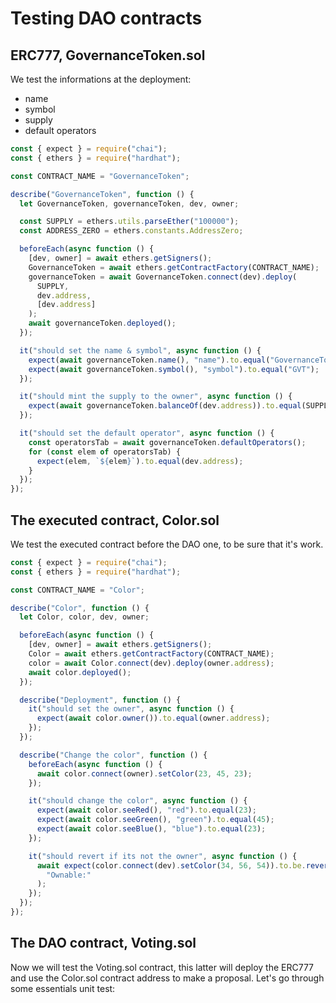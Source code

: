 # Testing DAO contracts

## ERC777, GovernanceToken.sol

We test the informations at the deployment:

- name
- symbol
- supply
- default operators

```js
const { expect } = require("chai");
const { ethers } = require("hardhat");

const CONTRACT_NAME = "GovernanceToken";

describe("GovernanceToken", function () {
  let GovernanceToken, governanceToken, dev, owner;

  const SUPPLY = ethers.utils.parseEther("100000");
  const ADDRESS_ZERO = ethers.constants.AddressZero;

  beforeEach(async function () {
    [dev, owner] = await ethers.getSigners();
    GovernanceToken = await ethers.getContractFactory(CONTRACT_NAME);
    governanceToken = await GovernanceToken.connect(dev).deploy(
      SUPPLY,
      dev.address,
      [dev.address]
    );
    await governanceToken.deployed();
  });

  it("should set the name & symbol", async function () {
    expect(await governanceToken.name(), "name").to.equal("GovernanceToken");
    expect(await governanceToken.symbol(), "symbol").to.equal("GVT");
  });

  it("should mint the supply to the owner", async function () {
    expect(await governanceToken.balanceOf(dev.address)).to.equal(SUPPLY);
  });

  it("should set the default operator", async function () {
    const operatorsTab = await governanceToken.defaultOperators();
    for (const elem of operatorsTab) {
      expect(elem, `${elem}`).to.equal(dev.address);
    }
  });
});
```

## The executed contract, Color.sol

We test the executed contract before the DAO one, to be sure that it's work.

```js
const { expect } = require("chai");
const { ethers } = require("hardhat");

const CONTRACT_NAME = "Color";

describe("Color", function () {
  let Color, color, dev, owner;

  beforeEach(async function () {
    [dev, owner] = await ethers.getSigners();
    Color = await ethers.getContractFactory(CONTRACT_NAME);
    color = await Color.connect(dev).deploy(owner.address);
    await color.deployed();
  });

  describe("Deployment", function () {
    it("should set the owner", async function () {
      expect(await color.owner()).to.equal(owner.address);
    });
  });

  describe("Change the color", function () {
    beforeEach(async function () {
      await color.connect(owner).setColor(23, 45, 23);
    });

    it("should change the color", async function () {
      expect(await color.seeRed(), "red").to.equal(23);
      expect(await color.seeGreen(), "green").to.equal(45);
      expect(await color.seeBlue(), "blue").to.equal(23);
    });

    it("should revert if its not the owner", async function () {
      await expect(color.connect(dev).setColor(34, 56, 54)).to.be.revertedWith(
        "Ownable:"
      );
    });
  });
});
```

## The DAO contract, Voting.sol

Now we will test the Voting.sol contract, this latter will deploy the ERC777 and use the Color.sol contract address to make a proposal. Let's go through some essentials unit test:
